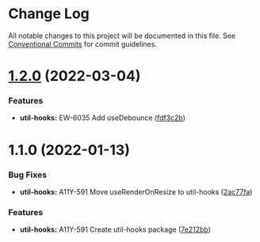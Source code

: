 # Change Log

All notable changes to this project will be documented in this file.
See [Conventional Commits](https://conventionalcommits.org) for commit guidelines.

# [1.2.0](http://stash.cfops.it:7999/fe/stratus/compare/@cloudflare/util-hooks@1.1.0...@cloudflare/util-hooks@1.2.0) (2022-03-04)


### Features

* **util-hooks:** EW-6035 Add useDebounce ([fdf3c2b](http://stash.cfops.it:7999/fe/stratus/commits/fdf3c2b))





# 1.1.0 (2022-01-13)


### Bug Fixes

* **util-hooks:** A11Y-591 Move useRenderOnResize to util-hooks ([2ac77fa](http://stash.cfops.it:7999/fe/stratus/commits/2ac77fa))


### Features

* **util-hooks:** A11Y-591 Create util-hooks package ([7e212bb](http://stash.cfops.it:7999/fe/stratus/commits/7e212bb))
